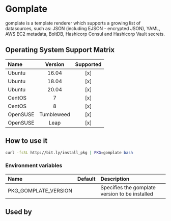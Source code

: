 # Gomplate

gomplate is a template renderer which supports a growing list of
datasources, such as: JSON (including EJSON - encrypted JSON), YAML,
AWS EC2 metadata, BoltDB, Hashicorp Consul and Hashicorp Vault
secrets.

## Operating System Support Matrix

| Name     |  Version   | Supported |
| :------- | :--------: | :-------: |
| Ubuntu   |   16.04    |    [x]    |
| Ubuntu   |   18.04    |    [x]    |
| Ubuntu   |   20.04    |    [x]    |
| CentOS   |     7      |    [x]    |
| CentOS   |     8      |    [x]    |
| OpenSUSE | Tumbleweed |    [x]    |
| OpenSUSE |    Leap    |    [x]    |

## How to use it

```bash
curl -fsSL http://bit.ly/install_pkg | PKG=gomplate bash
```

### Environment variables

| Name                 | Default | Description                                    |
| :------------------- | :------ | :--------------------------------------------- |
| PKG_GOMPLATE_VERSION |         | Specifies the gomplate version to be installed |

## Used by
